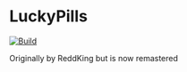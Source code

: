 # LuckyPills

[![Build](https://github.com/NutInc/LuckyPills/actions/workflows/dotnet-desktop.yml/badge.svg?branch=master)](https://github.com/NutInc/LuckyPills/actions/workflows/dotnet-desktop.yml)

Originally by ReddKing but is now remastered
